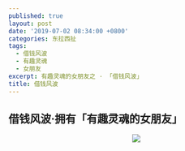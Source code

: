 ```yaml
---
published: true
layout: post
date: '2019-07-02 08:34:00 +0800'
categories: 东拉西扯
tags:
  - 借钱风波
  - 有趣灵魂
  - 女朋友
excerpt: 有趣灵魂的女朋友之 · 「借钱风波」
title: 借钱风波
---
```


## 借钱风波·拥有「有趣灵魂的女朋友」


<div align="center"><img src="https://www.bobinsun.cn/assets/images/girlfriend.jpeg"/></div>
